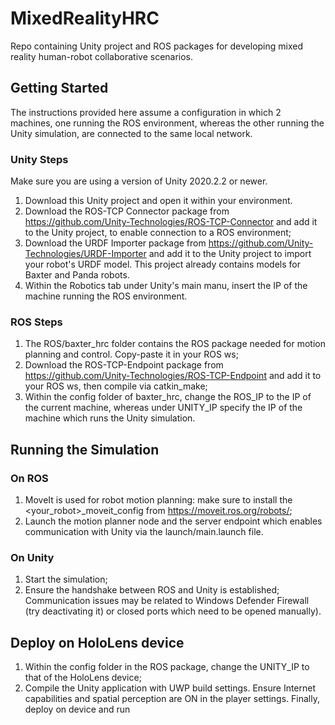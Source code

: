 # MixedRealityHRC
Repo containing Unity project and ROS packages for developing mixed reality human-robot collaborative scenarios.

## Getting Started
The instructions provided here assume a configuration in which 2 machines, one running the ROS environment, whereas the other running the Unity simulation, are connected to the same local network. 

### Unity Steps
Make sure you are using a version of Unity 2020.2.2 or newer. 
1) Download this Unity project and open it within your environment.
2) Download the ROS-TCP Connector package from https://github.com/Unity-Technologies/ROS-TCP-Connector and add it to the Unity project, to enable connection to a ROS environment;
3) Download the URDF Importer package from https://github.com/Unity-Technologies/URDF-Importer and add it to the Unity project to import your robot's URDF model. This project already contains models for Baxter and Panda robots.
4) Within the Robotics tab under Unity's main manu, insert the IP of the machine running the ROS environment.

### ROS Steps
1) The ROS/baxter_hrc folder contains the ROS package needed for motion planning and control. Copy-paste it in your ROS ws;
2) Download the ROS-TCP-Endpoint package from https://github.com/Unity-Technologies/ROS-TCP-Endpoint and add it to your ROS ws, then compile via catkin_make;
3) Within the config folder of baxter_hrc, change the ROS_IP to the IP of the current machine, whereas under UNITY_IP specify the IP of the machine which runs the Unity simulation.

## Running the Simulation

### On ROS
1) MoveIt is used for robot motion planning: make sure to install the <your_robot>_moveit_config from https://moveit.ros.org/robots/;
2) Launch the motion planner node and the server endpoint which enables communication with Unity via the launch/main.launch file.

### On Unity

1) Start the simulation;
2) Ensure the handshake between ROS and Unity is established; Communication issues may be related to Windows Defender Firewall (try deactivating it) or closed ports which need to be opened manually).

## Deploy on HoloLens device

1) Within the config folder in the ROS package, change the UNITY_IP to that of the HoloLens device;
2) Compile the Unity application with UWP build settings. Ensure Internet capabilities and spatial perception are ON in the player settings. Finally, deploy on device and run

